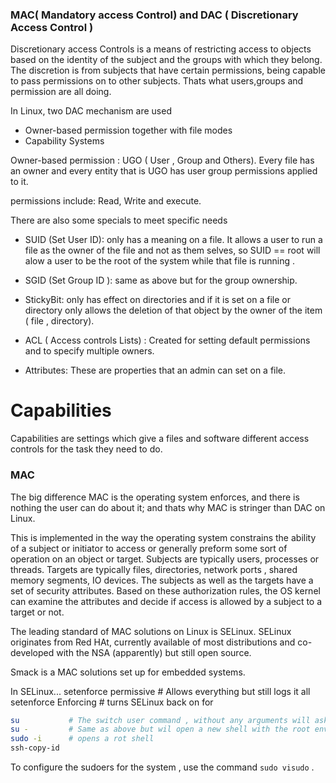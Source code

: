 ### MAC( Mandatory access Control) and DAC ( Discretionary Access Control )

Discretionary access Controls is a means of restricting access to objects based on the identity of the subject and the groups with which they belong. The discretion is from subjects that have certain permissions, being capable to pass permissions on to other subjects. Thats what users,groups and permission are all doing. 

In Linux, two DAC mechanism are used
- Owner-based permission together with file modes
- Capability Systems 

Owner-based permission : UGO ( User , Group and Others). Every file has an owner and every entity that is UGO has user group permissions applied to it. 

permissions include: Read, Write and execute. 

There are also some specials to meet specific needs

- SUID (Set User ID): only has a meaning on a file. It allows a user to run a file as the owner of the file and not as them selves, so SUID == root will alow a user to be the root of the system while that file is running .

- SGID (Set Group ID ): same as above but for the group ownership. 

- StickyBit: only has effect on directories and if it is set on a file or directory only allows the deletion of that object by the owner of the item ( file , directory).

- ACL ( Access controls Lists) : Created for setting default permissions and to specify multiple owners.

- Attributes: These are properties that an admin can set on a file. 

# Capabilities

Capabilities are settings which give a files and software different access controls for the task they need to do.  

### MAC

The big difference MAC is the operating system enforces, and there is nothing the user can do about it; and thats why MAC is stringer than DAC on Linux.

This is implemented in the way the operating system constrains the ability of a subject or initiator to access or generally preform some sort of operation on an object or target. Subjects are typically users, processes or threads. Targets are typically files, directories, network ports , shared memory segments, IO devices. The subjects as well as the targets have a set of security attributes. Based on these authorization rules, the OS kernel can examine the attributes and decide if access is allowed by a subject to a target or not. 

The leading standard of MAC solutions on Linux is SELinux. SELinux originates from Red HAt, currently available of most distributions and co-developed with the NSA (apparently) but still open source. 

Smack is a MAC solutions set up for embedded systems. 

In SELinux...
setenforce permissive # Allows everything but still logs it all
setenforce Enforcing # turns SELinux back on for 


```sh
su           # The switch user command , without any arguments will ask for the root password and then switch you to the root user. 
su -         # Same as above but wil open a new shell with the root environment variables
sudo -i      # opens a rot shell
ssh-copy-id 
```

To configure the sudoers for the system , use the command ```sudo visudo``` .

